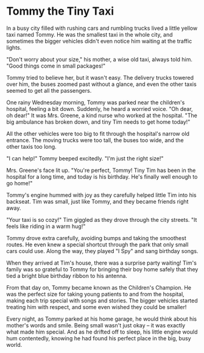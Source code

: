 # Tommy the Tiny Taxi

In a busy city filled with rushing cars and rumbling trucks lived a little yellow taxi named Tommy. He was the smallest taxi in the whole city, and sometimes the bigger vehicles didn't even notice him waiting at the traffic lights.

"Don't worry about your size," his mother, a wise old taxi, always told him. "Good things come in small packages!"

Tommy tried to believe her, but it wasn't easy. The delivery trucks towered over him, the buses zoomed past without a glance, and even the other taxis seemed to get all the passengers.

One rainy Wednesday morning, Tommy was parked near the children's hospital, feeling a bit down. Suddenly, he heard a worried voice. "Oh dear, oh dear!" It was Mrs. Greene, a kind nurse who worked at the hospital. "The big ambulance has broken down, and tiny Tim needs to get home today!"

All the other vehicles were too big to fit through the hospital's narrow old entrance. The moving trucks were too tall, the buses too wide, and the other taxis too long.

"I can help!" Tommy beeped excitedly. "I'm just the right size!"

Mrs. Greene's face lit up. "You're perfect, Tommy! Tiny Tim has been in the hospital for a long time, and today is his birthday. He's finally well enough to go home!"

Tommy's engine hummed with joy as they carefully helped little Tim into his backseat. Tim was small, just like Tommy, and they became friends right away.

"Your taxi is so cozy!" Tim giggled as they drove through the city streets. "It feels like riding in a warm hug!"

Tommy drove extra carefully, avoiding bumps and taking the smoothest routes. He even knew a special shortcut through the park that only small cars could use. Along the way, they played "I Spy" and sang birthday songs.

When they arrived at Tim's house, there was a surprise party waiting! Tim's family was so grateful to Tommy for bringing their boy home safely that they tied a bright blue birthday ribbon to his antenna.

From that day on, Tommy became known as the Children's Champion. He was the perfect size for taking young patients to and from the hospital, making each trip special with songs and stories. The bigger vehicles started treating him with respect, and some even wished they could be smaller!

Every night, as Tommy parked at his home garage, he would think about his mother's words and smile. Being small wasn't just okay – it was exactly what made him special. And as he drifted off to sleep, his little engine would hum contentedly, knowing he had found his perfect place in the big, busy world.
